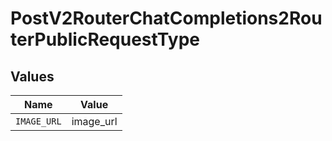 # PostV2RouterChatCompletions2RouterPublicRequestType


## Values

| Name        | Value       |
| ----------- | ----------- |
| `IMAGE_URL` | image_url   |